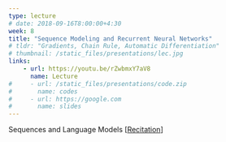 ```yaml
---
type: lecture
# date: 2018-09-16T8:00:00+4:30
week: 8
title: "Sequence Modeling and Recurrent Neural Networks"
# tldr: "Gradients, Chain Rule, Automatic Differentiation"
# thumbnail: /static_files/presentations/lec.jpg
links: 
    - url: https://youtu.be/rZwbmxY7aV8
      name: Lecture
#     - url: /static_files/presentations/code.zip
#       name: codes
#     - url: https://google.com
#       name: slides
---
```

Sequences and Language Models
[[Recitation](https://youtu.be/p2POe3oI7o4)]
